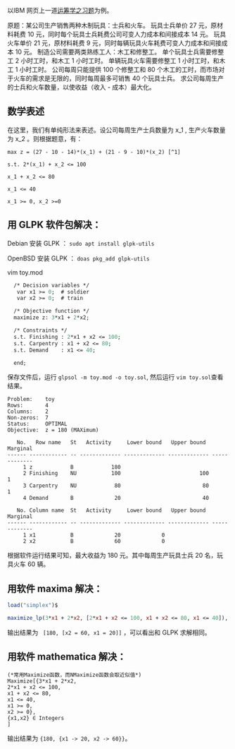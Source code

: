 以IBM 网页上一道[运筹学之习题](https://www.ibm.com/developerworks/cn/linux/l-glpk1/index.html)为例。

原题：某公司生产销售两种木制玩具：士兵和火车。
玩具士兵单价 27 元，原材料耗费 10 元，同时每个玩具士兵耗费公司可变人力成本和间接成本 14 元。
玩具火车单价 21 元，原材料耗费 9 元，同时每辆玩具火车耗费可变人力成本和间接成本 10 元。
制造公司需要两类熟练工人：木工和修整工。
单个玩具士兵需要修整工 2 小时工时，和木工 1 小时工时。
单辆玩具火车需要修整工 1 小时工时，和木工 1 小时工时。
公司每周只能提供 100 个修整工和 80 个木工的工时，而市场对于火车的需求是无限的，同时每周最多可销售 40 个玩具士兵。
求公司每周生产的士兵和火车数量，以使收益（收入 - 成本）最大化。

## 数学表述

在这里，我们有单纯形法来表述。设公司每周生产士兵数量为 x_1 , 生产火车数量为 x_2 。则根据题意，有：

```
max z = (27 - 10 - 14)*(x_1) + (21 - 9 - 10)*(x_2) [^1]

s.t. 2*(x_1) + x_2 <= 100

x_1 + x_2 <= 80

x_1 <= 40

x_1 >= 0, x_2 >=0
```

## 用 GLPK 软件包解决：

Debian 安装 GLPK ： `sudo apt install glpk-utils`

OpenBSD 安装 GLPK ： `doas pkg_add glpk-utils`

vim toy.mod

```toy.mod
  /* Decision variables */
   var x1 >= 0;  # soldier 
   var x2 >= 0;  # train 

  /* Objective function */
  maximize z: 3*x1 + 2*x2;

  /* Constraints */
  s.t. Finishing : 2*x1 + x2 <= 100;
  s.t. Carpentry : x1 + x2 <= 80;
  s.t. Demand    : x1 <= 40;

  end;
```
保存文件后，运行 `glpsol -m toy.mod -o toy.sol`, 然后运行 `vim toy.sol`查看结果。

```toy.sol
Problem:    toy
Rows:       4
Columns:    2
Non-zeros:  7
Status:     OPTIMAL
Objective:  z = 180 (MAXimum)

   No.   Row name   St   Activity     Lower bound   Upper bound    Marginal
------ ------------ -- ------------- ------------- ------------- -------------
     1 z            B            180
     2 Finishing    NU           100                         100             1
     3 Carpentry    NU            80                          80             1
     4 Demand       B             20                          40

   No. Column name  St   Activity     Lower bound   Upper bound    Marginal
------ ------------ -- ------------- ------------- ------------- -------------
     1 x1           B             20             0
     2 x2           B             60             0
```

根据软件运行结果可知，最大收益为 180 元。其中每周生产玩具士兵 20 名，玩具火车 60 辆。

## 用软件 maxima 解决：

```maxima
load("simplex")$

maximize_lp(3*x1 + 2*x2, [2*x1 + x2 <= 100, x1 + x2 <= 80, x1 <= 40]), nonnegative_lp=true;
```
输出结果为 ` [180, [x2 = 60, x1 = 20]]` ，可以看出和 GLPK 求解相同。

## 用软件 mathematica 解决：

```wolfram
(*常用Maximize函数，而NMaximize函数会取近似值*)
Maximize[{3*x1 + 2*x2,
2*x1 + x2 <= 100,
x1 + x2 <= 80,
x1 <= 40,
x1 >= 0,
x2 >= 0},
{x1,x2} ∈ Integers
]
```
输出结果为 `{180, {x1 -> 20, x2 -> 60}}`。

[^1]: 亦可写作(27 - 10 - 14)*(x_1) + (21 - 9 - 10)*(x_2) =!= max
